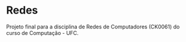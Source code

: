 # Redes
Projeto final para a disciplina de Redes de Computadores (CK0061) do curso de Computação - UFC.
